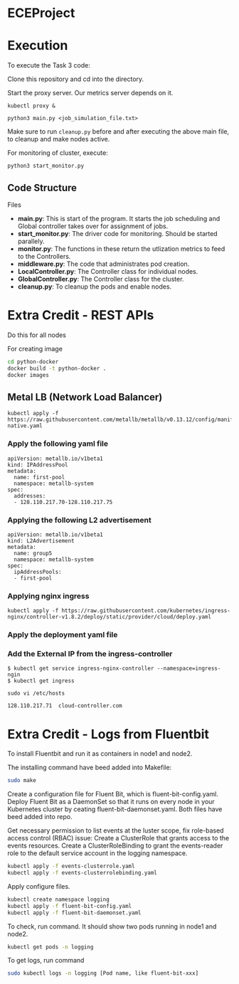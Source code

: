 # ECEProject

# Execution

To execute the Task 3 code:

Clone this repository and cd into the directory.

Start the proxy server. Our metrics server depends on it.

```
kubectl proxy &
```

```
python3 main.py <job_simulation_file.txt>
```

Make sure to run `cleanup.py` before and after executing the above main file, to cleanup and make nodes active.

For monitoring of cluster, execute:

```
python3 start_monitor.py
```

## Code Structure
  
Files

- **main.py**: This is start of the program. It starts the job scheduling and Global controller takes over for assignment of jobs.
- **start_monitor.py**: The driver code for monitoring. Should be started parallely.
- **monitor.py**: The functions in these return the utlization metrics to feed to the Controllers.
- **middleware.py**: The code that administrates pod creation.
- **LocalController.py**: The Controller class for individual nodes.
- **GlobalController.py**: The Controller class for the cluster.
- **cleanup.py**: To cleanup the pods and enable nodes.

# Extra Credit - REST APIs

Do this for all nodes

For creating image

```bash
cd python-docker
docker build -t python-docker .
docker images
```


## Metal LB (Network Load Balancer)

```
kubectl apply -f https://raw.githubusercontent.com/metallb/metallb/v0.13.12/config/manifests/metallb-native.yaml
```


### Apply the following yaml file

```
apiVersion: metallb.io/v1beta1
kind: IPAddressPool
metadata: 
  name: first-pool
  namespace: metallb-system
spec:
  addresses: 
  - 128.110.217.70-128.110.217.75
```


### Applying the following L2 advertisement

```
apiVersion: metallb.io/v1beta1
kind: L2Advertisement
metadata:
  name: group5
  namespace: metallb-system
spec:
  ipAddressPools:
  - first-pool
```



### Applying nginx ingress

```
kubectl apply -f https://raw.githubusercontent.com/kubernetes/ingress-nginx/controller-v1.8.2/deploy/static/provider/cloud/deploy.yaml
```


### Apply the deployment yaml file


### Add the External IP from the ingress-controller

```
$ kubectl get service ingress-nginx-controller --namespace=ingress-ngin
$ kubectl get ingress
```


```
sudo vi /etc/hosts 
```


```
128.110.217.71 	cloud-controller.com
```

# Extra Credit - Logs from Fluentbit
To install Fluentbit and run it as containers in node1 and node2.

The installing command have beed added into Makefile:
```bash
sudo make
```
Create a configuration file for Fluent Bit, which is fluent-bit-config.yaml.
Deploy Fluent Bit as a DaemonSet so that it runs on every node in your Kubernetes cluster by ceating fluent-bit-daemonset.yaml.
Both files have beed added into repo.

Get necessary permission to list events at the luster scope, fix role-based access control (RBAC) issue:
Create a ClusterRole that grants access to the events resources. 
Create a ClusterRoleBinding to grant the events-reader role to the default service account in the logging namespace.
```bash
kubectl apply -f events-clusterrole.yaml
kubectl apply -f events-clusterrolebinding.yaml
```

Apply configure files.
```bash
kubectl create namespace logging
kubectl apply -f fluent-bit-config.yaml
kubectl apply -f fluent-bit-daemonset.yaml
```
To check, run command. It should show two pods running in node1 and node2.
```bash
kubectl get pods -n logging
```
To get logs, run command
```bash
sudo kubectl logs -n logging [Pod name, like fluent-bit-xxx]
```
